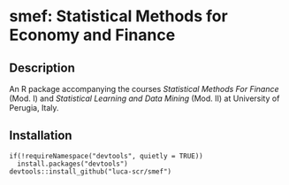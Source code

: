 # smef: Statistical Methods for Economy and Finance

## Description

An R package accompanying the courses *Statistical Methods For Finance* (Mod. I) and *Statistical Learning and Data Mining* (Mod. II) at University of Perugia, Italy.

## Installation

```{r}
if(!requireNamespace("devtools", quietly = TRUE))
  install.packages("devtools")                   
devtools::install_github("luca-scr/smef")        
```
